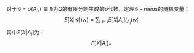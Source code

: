 对于$\mathcal G = \sigma(A_i, i\in I)$为$\Omega$的有限分割生成的$\sigma$代数，定理$\mathcal G-meas$的随机变量：
$$
E[X|\mathcal G](w) = \sum_{i\in I}E[X|A_i]I_{A_i}(w)
$$
其中$E[X|A_i]$为：
$$
E[X|A_i]=
$$